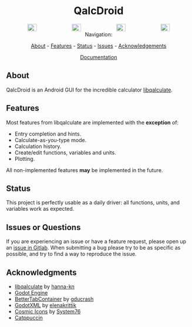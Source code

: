 <div align="center">
    <h1>QalcDroid</h1>
</div>

<div align="center" style="display: flex; justify-content: center; gap: 2%;">
  <img src="https://i.ibb.co/JyTJhkd/Screenshot-20241104-204148-calculator.png" width="22%" />
  <img src="https://i.ibb.co/dG3TFW5/Screenshot-20241104-204216-calculator.png" width="22%" />
  <img src="https://i.ibb.co/mTZ21n6/Screenshot-20241104-204239-calculator.png" width="22%" />
  <img src="https://i.ibb.co/4d0GSMg/Screenshot-20241104-204254-calculator.png" width="22%" />
</div>

<div align="center">
Navigation:
</div>

<div align="center">

[About](#about) -
[Features](#features) -
[Status](#status) -
[Issues](#issues-or-questions) -
[Acknowledgements](#acknowledgements)

</div>

<div align="center">

[Documentation](docs/README.md)

</div>

## About

QalcDroid is an Android GUI for the incredible calculator
[libqalculate](https://github.com/Qalculate/libqalculate).

## Features

Most features from libqalculate are implemented with the **exception** of:

- Entry completion and hints.
- Calculate-as-you-type mode.
- Calculation history.
- Create/edit functions, variables and units.
- Plotting.

All non-implemented features **may** be implemented in the future.

## Status

This project is perfectly usable as a daily driver: all functions, units,
and variables work as expected.

## Issues or Questions

If you are experiencing an issue or have a feature request, please open up an [issue in Gitlab](https://gitlab.com/mike7d7/calculator2/-/issues). When submitting a bug please try to be as specific as possible, and try to find a way to reproduce the issue.

## Acknowledgments

- [libqalculate](https://github.com/Qalculate/libqalculate) by [hanna-kn](https://github.com/hanna-kn)
- [Godot Engine](https://godotengine.org/)
- [BetterTabContainer](https://github.com/gducrash/BetterTabContainer/tree/4.0) by [gducrash](https://github.com/gducrash)
- [GodotXML](https://github.com/elenakrittik/GodotXML) by [elenakrittik](https://github.com/elenakrittik)
- [Cosmic Icons](http://github.com/pop-os/cosmic-icons) by [System76](http://system76.com/)
- [Catppuccin](https://github.com/catppuccin/catppuccin)
